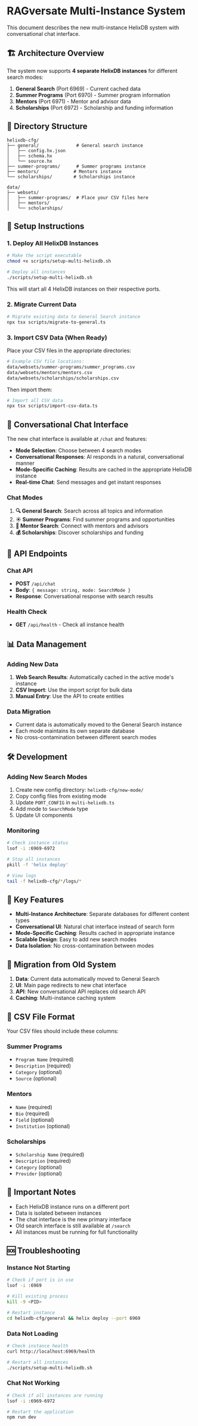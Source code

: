 # RAGversate Multi-Instance System

This document describes the new multi-instance HelixDB system with conversational chat interface.

## 🏗️ Architecture Overview

The system now supports **4 separate HelixDB instances** for different search modes:

1. **General Search** (Port 6969) - Current cached data
2. **Summer Programs** (Port 6970) - Summer program information
3. **Mentors** (Port 6971) - Mentor and advisor data
4. **Scholarships** (Port 6972) - Scholarship and funding information

## 📁 Directory Structure

```
helixdb-cfg/
├── general/              # General search instance
│   ├── config.hx.json
│   ├── schema.hx
│   └── source.hx
├── summer-programs/      # Summer programs instance
├── mentors/             # Mentors instance
└── scholarships/        # Scholarships instance

data/
├── websets/
│   ├── summer-programs/  # Place your CSV files here
│   ├── mentors/
│   └── scholarships/
```

## 🚀 Setup Instructions

### 1. Deploy All HelixDB Instances

```bash
# Make the script executable
chmod +x scripts/setup-multi-helixdb.sh

# Deploy all instances
./scripts/setup-multi-helixdb.sh
```

This will start all 4 HelixDB instances on their respective ports.

### 2. Migrate Current Data

```bash
# Migrate existing data to General Search instance
npx tsx scripts/migrate-to-general.ts
```

### 3. Import CSV Data (When Ready)

Place your CSV files in the appropriate directories:

```bash
# Example CSV file locations:
data/websets/summer-programs/summer_programs.csv
data/websets/mentors/mentors.csv
data/websets/scholarships/scholarships.csv
```

Then import them:

```bash
# Import all CSV data
npx tsx scripts/import-csv-data.ts
```

## 💬 Conversational Chat Interface

The new chat interface is available at `/chat` and features:

- **Mode Selection**: Choose between 4 search modes
- **Conversational Responses**: AI responds in a natural, conversational manner
- **Mode-Specific Caching**: Results are cached in the appropriate HelixDB instance
- **Real-time Chat**: Send messages and get instant responses

### Chat Modes

1. **🔍 General Search**: Search across all topics and information
2. **☀️ Summer Programs**: Find summer programs and opportunities
3. **👥 Mentor Search**: Connect with mentors and advisors
4. **💰 Scholarships**: Discover scholarships and funding

## 🔧 API Endpoints

### Chat API
- **POST** `/api/chat`
- **Body**: `{ message: string, mode: SearchMode }`
- **Response**: Conversational response with search results

### Health Check
- **GET** `/api/health` - Check all instance health

## 📊 Data Management

### Adding New Data

1. **Web Search Results**: Automatically cached in the active mode's instance
2. **CSV Import**: Use the import script for bulk data
3. **Manual Entry**: Use the API to create entities

### Data Migration

- Current data is automatically moved to the General Search instance
- Each mode maintains its own separate database
- No cross-contamination between different search modes

## 🛠️ Development

### Adding New Search Modes

1. Create new config directory: `helixdb-cfg/new-mode/`
2. Copy config files from existing mode
3. Update `PORT_CONFIG` in `multi-helixdb.ts`
4. Add mode to `SearchMode` type
5. Update UI components

### Monitoring

```bash
# Check instance status
lsof -i :6969-6972

# Stop all instances
pkill -f 'helix deploy'

# View logs
tail -f helixdb-cfg/*/logs/*
```

## 🎯 Key Features

- **Multi-Instance Architecture**: Separate databases for different content types
- **Conversational UI**: Natural chat interface instead of search form
- **Mode-Specific Caching**: Results cached in appropriate instance
- **Scalable Design**: Easy to add new search modes
- **Data Isolation**: No cross-contamination between modes

## 🔄 Migration from Old System

1. **Data**: Current data automatically moved to General Search
2. **UI**: Main page redirects to new chat interface
3. **API**: New conversational API replaces old search API
4. **Caching**: Multi-instance caching system

## 📝 CSV File Format

Your CSV files should include these columns:

### Summer Programs
- `Program Name` (required)
- `Description` (required)
- `Category` (optional)
- `Source` (optional)

### Mentors
- `Name` (required)
- `Bio` (required)
- `Field` (optional)
- `Institution` (optional)

### Scholarships
- `Scholarship Name` (required)
- `Description` (required)
- `Category` (optional)
- `Provider` (optional)

## 🚨 Important Notes

- Each HelixDB instance runs on a different port
- Data is isolated between instances
- The chat interface is the new primary interface
- Old search interface is still available at `/search`
- All instances must be running for full functionality

## 🆘 Troubleshooting

### Instance Not Starting
```bash
# Check if port is in use
lsof -i :6969

# Kill existing process
kill -9 <PID>

# Restart instance
cd helixdb-cfg/general && helix deploy --port 6969
```

### Data Not Loading
```bash
# Check instance health
curl http://localhost:6969/health

# Restart all instances
./scripts/setup-multi-helixdb.sh
```

### Chat Not Working
```bash
# Check if all instances are running
lsof -i :6969-6972

# Restart the application
npm run dev
``` 